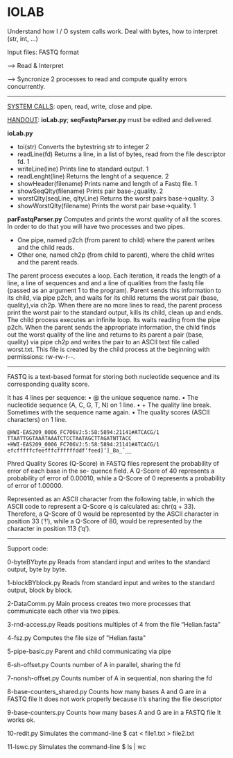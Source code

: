 # IOLAB
Understand how I / O system calls work. Deal with bytes, how to interpret (str, int, ...)

Input files: FASTQ format 

--> Read & Interpret 

--> Syncronize 2 processes to read and compute quality errors concurrently.

------

[SYSTEM CALLS](https://docs.python.org/3/library/os.html): open, read, write, close and pipe.

<u>HANDOUT</u>: **ioLab.py**; **seqFastqParser.py** must be edited and delivered.

**ioLab.py**

- toi(str) Converts the bytestring str to integer 2
- readLine(fd) Returns a line, in a list of bytes, read from the file descriptor fd. 1
- writeLine(line) Prints line to standard output. 1
- readLenght(line) Returns the lenght of a sequence. 2
- showHeader(filename) Prints name and length of a Fastq file. 1
- showSeqQlty(filename) Prints pair base-¿quality. 2
- worstQlty(seqLine, qltyLine) Returns the worst pairs base→quality. 3
- showWorstQlty(filename) Prints the worst pair base→quality. 1

**parFastqParser.py**
Computes and prints the worst quality of all the scores. 
In order to do that you will have two processes and two pipes. 

- One pipe, named p2ch (from parent to child) where the parent writes and the child reads. 
- Other one, named ch2p (from child to parent), where the child writes and the parent reads. 

The parent process executes a loop. Each iteration, it reads the length of a line, a line of sequences and and a line of qualities from the fastq file (passed as an argument 1 to the program).
Parent sends this information to its child, via pipe p2ch, and waits for its child returns the worst pair (base, quality),via ch2p. When there are no more lines to read, the parent process print the worst pair to the standard output, kills its child, clean up and ends.
The child process executes an infinite loop. Its waits reading from the pipe p2ch. When the parent sends the appropriate information, the child finds out the worst quality of the line and returns to its parent a pair (base, quality) via pipe ch2p and writes the pair to an ASCII text file called worst.txt. 
This file is created by the child process at the beginning with permissions: rw-rw-r--.

------

FASTQ is a text-based format for storing both nucleotide sequence and its corresponding quality score. 

It has 4 lines per sequence:
• @ the unique sequence name.
• The nucleotide sequence (A, C, G, T, N) on 1 line.
• + The quality line break. Sometimes with the sequence name again.
• The quality scores (ASCII characters) on 1 line.

```
@HWI-EAS209_0006_FC706VJ:5:58:5894:21141#ATCACG/1
TTAATTGGTAAATAAATCTCCTAATAGCTTAGATNTTACC
+HWI-EAS209_0006_FC706VJ:5:58:5894:21141#ATCACG/1
efcfffffcfeefffcffffffddf‘feed]‘]_Ba_ˆ__
```

Phred Quality Scores (Q-Score) in FASTQ files represent the probability of error of each base in the se-
quence field. A Q-Score of 40 represents a probability of error of 0.00010, while a Q-Score of 0 represents
a probability of error of 1.00000. 

Represented as an ASCII character from the following table, in which the ASCII code to represent a Q-Score q is calculated as: chr(q + 33). Therefore, a Q-Score of 0 would be represented by the ASCII character in position 33 (‘!’), while a Q-Score of 80, would be represented by the character in position 113 (‘q’).

------

Support code:

0-byteBYbyte.py
Reads from standard input and writes to the standard output, byte by byte.

1-blockBYblock.py
Reads from standard input and writes to the standard output, block by block.

2-DataComm.py
Main process creates two more processes that communicate each other via two pipes.

3-rnd-access.py
Reads positions multiples of 4 from the file “Helian.fasta”

4-fsz.py
Computes the file size of "Helian.fasta"

5-pipe-basic.py
Parent and child communicating via pipe

6-sh-offset.py
Counts number of A in parallel, sharing the fd

7-nonsh-offset.py
Counts number of A in sequential, non sharing the fd

8-base-counters_shared.py
Counts how many bases A and G are in a FASTQ file
It does not work properly because it’s sharing the file descriptor

9-base-counters.py
Counts how many bases A and G are in a FASTQ file
It works ok.

10-redit.py
Simulates the command-line 
$ cat < file1.txt > file2.txt

11-lswc.py
Simulates the command-line 
$ ls | wc
